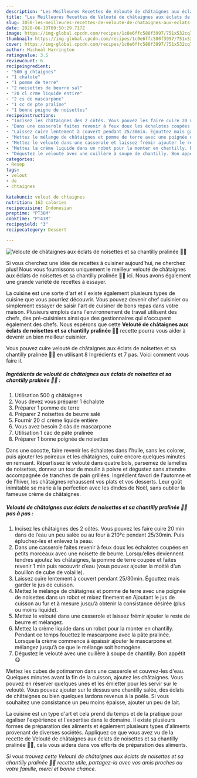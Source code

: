 ```yaml
---
description: "Les Meilleures Recettes de Velouté de châtaignes aux éclats de noisettes et sa chantilly pralinée 🍂🌰"
title: "Les Meilleures Recettes de Velouté de châtaignes aux éclats de noisettes et sa chantilly pralinée 🍂🌰"
slug: 3050-les-meilleures-recettes-de-veloute-de-chataignes-aux-eclats-de-noisettes-et-sa-chantilly-pralinee
date: 2020-06-10T09:50:29.717Z
image: https://img-global.cpcdn.com/recipes/1c0e6ffc580f3997/751x532cq70/veloute-de-chataignes-aux-eclats-de-noisettes-et-sa-chantilly-pralinee-🍂🌰-photo-principale-de-la-recette.jpg
thumbnail: https://img-global.cpcdn.com/recipes/1c0e6ffc580f3997/751x532cq70/veloute-de-chataignes-aux-eclats-de-noisettes-et-sa-chantilly-pralinee-🍂🌰-photo-principale-de-la-recette.jpg
cover: https://img-global.cpcdn.com/recipes/1c0e6ffc580f3997/751x532cq70/veloute-de-chataignes-aux-eclats-de-noisettes-et-sa-chantilly-pralinee-🍂🌰-photo-principale-de-la-recette.jpg
author: Micheal Harrington
ratingvalue: 3.5
reviewcount: 6
recipeingredient:
- "500 g chtaignes"
- "1 chalote"
- "1 pomme de terre"
- "2 noisettes de beurre sal"
- "20 cl crme liquide entire"
- "2 cs de mascarpone"
- "1 cc de pte praline"
- "1 bonne poigne de noisettes"
recipeinstructions:
- "Incisez les châtaignes des 2 côtés. Vous pouvez les faire cuire 20 min dans de l’eau un peu salée ou au four à 210°c pendant 25/30min. Puis épluchez-les et enlevez la peau."
- "Dans une casserole faites revenir à feux doux les échalotes coupées en petits morceaux avec une noisette de beurre. Lorsqu’elles deviennent tendres ajoutez les châtaignes, la pomme de terre coupée et faites revenir 1 min puis recouvrir d’eau (vous pouvez ajouter la moitié d’un bouillon de cube de volaille)."
- "Laissez cuire lentement à couvert pendant 25/30min. Égouttez mais garder le jus de cuisson."
- "Mettez le mélange de châtaignes et pomme de terre avec une poignée de noisettes dans un robot et mixez finement en Ajoutant le jus de cuisson au fur et à mesure jusqu’à obtenir la consistance désirée (plus ou moins liquide)."
- "Mettez le velouté dans une casserole et laissez frémir ajouter le reste de beurre et mélangez."
- "Mettez la crème liquide dans un robot pour la monter en chantilly. Pendant ce temps fouettez le mascarpone avec la pâte pralinée. Lorsque la crème commence à épaissir ajouter le mascarpone et mélangez jusqu’à ce que le mélange soit homogène."
- "Dégustez le velouté avec une cuillère à soupe de chantilly. Bon appétit 😋"
categories:
- Resep
tags:
- velout
- de
- chtaignes

katakunci: velout de chtaignes 
nutrition: 163 calories
recipecuisine: Indonesian
preptime: "PT36M"
cooktime: "PT43M"
recipeyield: "3"
recipecategory: Dessert

---
```



![Velouté de châtaignes aux éclats de noisettes et sa chantilly pralinée 🍂🌰](https://img-global.cpcdn.com/recipes/1c0e6ffc580f3997/751x532cq70/veloute-de-chataignes-aux-eclats-de-noisettes-et-sa-chantilly-pralinee-🍂🌰-photo-principale-de-la-recette.jpg)

Si vous cherchez une idée de recettes à cuisiner aujourd'hui, ne cherchez plus! Nous vous fournissons uniquement le meilleur velouté de châtaignes aux éclats de noisettes et sa chantilly pralinée 🍂🌰 ici. Nous avons également une grande variété de recettes à essayer.

La cuisine est une sorte d'art et il existe également plusieurs types de cuisine que vous pourriez découvrir. Vous pouvez devenir chef cuisinier ou simplement essayer de saisir l'art de cuisiner de bons repas dans votre maison. Plusieurs emplois dans l'environnement de travail utilisent des chefs, des pré-cuisiniers ainsi que des gestionnaires qui s'occupent également des chefs. Nous espérons que cette <strong> Velouté de châtaignes aux éclats de noisettes et sa chantilly pralinée 🍂🌰 </strong> recette pourra vous aider à devenir un bien meilleur cuisinier.

<!--inarticleads1-->

Vous pouvez cuire velouté de châtaignes aux éclats de noisettes et sa chantilly pralinée 🍂🌰 en utilisant 8 Ingrédients et 7 pas. Voici comment vous faire il.

##### Ingrédients de velouté de châtaignes aux éclats de noisettes et sa chantilly pralinée 🍂🌰 :

1. Utilisation 500 g châtaignes
1. Vous devez vous préparer 1 échalote
1. Préparer 1 pomme de terre
1. Préparer 2 noisettes de beurre salé
1. Fournir 20 cl crème liquide entière
1. Vous avez besoin 2 càs de mascarpone
1. Utilisation 1 càc de pâte pralinée
1. Préparer 1 bonne poignée de noisettes


Dans une cocotte, faire revenir les échalotes dans l&#39;huile, sans les colorer, puis ajouter les poireaux et les châtaignes, cuire encore quelques minutes en remuant. Répartissez le velouté dans quatre bols, parsemez de lamelles de noisettes, donnez un tour de moulin à poivre et dégustez sans attendre accompagnée de tranches de pain grillées. Ingrédient favori de l&#39;automne et de l&#39;hiver, les châtaignes rehaussent vos plats et vos desserts. Leur goût inimitable se marie à la perfection avec les dindes de Noël, sans oublier la fameuse crème de châtaignes. 

<!--inarticleads2-->

##### Velouté de châtaignes aux éclats de noisettes et sa chantilly pralinée 🍂🌰 pas à pas :

1. Incisez les châtaignes des 2 côtés. Vous pouvez les faire cuire 20 min dans de l’eau un peu salée ou au four à 210°c pendant 25/30min. Puis épluchez-les et enlevez la peau.
1. Dans une casserole faites revenir à feux doux les échalotes coupées en petits morceaux avec une noisette de beurre. Lorsqu’elles deviennent tendres ajoutez les châtaignes, la pomme de terre coupée et faites revenir 1 min puis recouvrir d’eau (vous pouvez ajouter la moitié d’un bouillon de cube de volaille).
1. Laissez cuire lentement à couvert pendant 25/30min. Égouttez mais garder le jus de cuisson.
1. Mettez le mélange de châtaignes et pomme de terre avec une poignée de noisettes dans un robot et mixez finement en Ajoutant le jus de cuisson au fur et à mesure jusqu’à obtenir la consistance désirée (plus ou moins liquide).
1. Mettez le velouté dans une casserole et laissez frémir ajouter le reste de beurre et mélangez.
1. Mettez la crème liquide dans un robot pour la monter en chantilly. Pendant ce temps fouettez le mascarpone avec la pâte pralinée. Lorsque la crème commence à épaissir ajouter le mascarpone et mélangez jusqu’à ce que le mélange soit homogène.
1. Dégustez le velouté avec une cuillère à soupe de chantilly. Bon appétit 😋


Mettez les cubes de potimarron dans une casserole et couvrez-les d&#39;eau. Quelques minutes avant la fin de la cuisson, ajoutez les châtaignes. Vous pouvez en réserver quelques unes et les émietter pour les servir sur le velouté. Vous pouvez ajouter sur le dessus une chantilly salée, des éclats de châtaignes ou bien quelques lardons revenus à la poêle. Si vous souhaitez une consistance un peu moins épaisse, ajouter un peu de lait. 

<!--inarticleads1-->

<p>
La cuisine est un type d'art et cela prend du temps et de la pratique pour égaliser l'expérience et l'expertise dans le domaine. Il existe plusieurs formes de préparation des aliments et également plusieurs types d'aliments provenant de diverses sociétés. Appliquez ce que vous avez vu de la recette de Velouté de châtaignes aux éclats de noisettes et sa chantilly pralinée 🍂🌰, cela vous aidera dans vos efforts de préparation des aliments.
</p>

<p>
<i>Si vous trouvez cette Velouté de châtaignes aux éclats de noisettes et sa chantilly pralinée 🍂🌰 recette utile, partagez-la avec vos amis proches ou votre famille, merci et bonne chance.</i>
</p>
